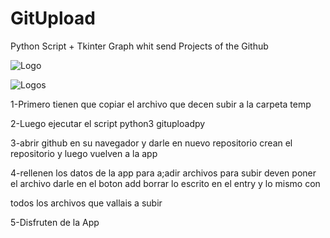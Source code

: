 # GitUpload
Python Script +  Tkinter Graph whit send Projects of the Github

![Logo](https://raw.githubusercontent.com/Christianbrow/GitUpload/logo.png)

![Logos](https://raw.githubusercontent.com/Christianbrow/GitUpload/logo1.png)

1-Primero tienen que copiar el archivo que decen subir a la carpeta temp   
 
2-Luego ejecutar el script python3 gituploadpy   

3-abrir github en su navegador y darle en nuevo repositorio crean el repositorio y luego vuelven a la app    

4-rellenen los datos de la app para a;adir archivos para subir deven poner el archivo darle en el boton add  borrar lo escrito en el entry y lo mismo con  

todos los archivos que vallais a subir  

5-Disfruten de la App
